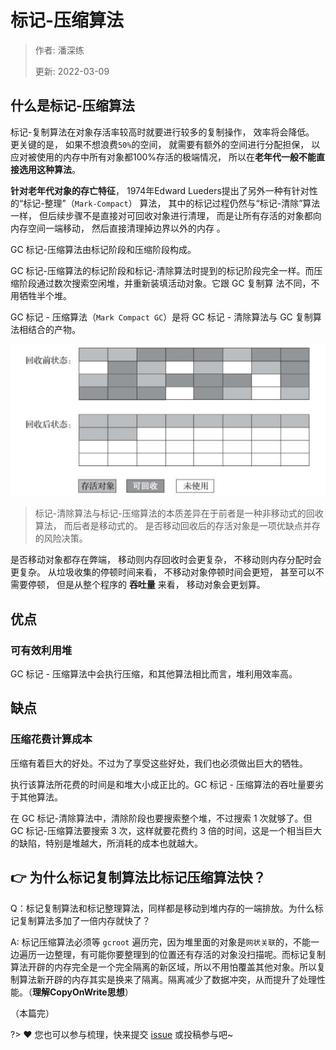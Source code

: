 # 标记-压缩算法

> 作者: 潘深练
>
> 更新: 2022-03-09

## 什么是标记-压缩算法

标记-复制算法在对象存活率较高时就要进行较多的复制操作， 效率将会降低。 更关键的是， 如果不想浪费`50%`的空间， 就需要有额外的空间进行分配担保， 以应对被使用的内存中所有对象都100%存活的极端情况， 所以在**老年代一般不能直接选用这种算法**。

**针对老年代对象的存亡特征**， 1974年Edward Lueders提出了另外一种有针对性的“标记-整理”（`Mark-Compact`） 算法， 其中的标记过程仍然与“标记-清除”算法一样， 但后续步骤不是直接对可回收对象进行清理， 而是让所有存活的对象都向内存空间一端移动， 然后直接清理掉边界以外的内存 。

GC 标记-压缩算法由标记阶段和压缩阶段构成。

GC 标记-压缩算法的标记阶段和标记-清除算法时提到的标记阶段完全一样。而压缩阶段通过数次搜索空闲堆，并重新装填活动对象。它跟 GC 复制算
法不同，不用牺牲半个堆。

GC 标记 - 压缩算法（`Mark Compact GC`）是将 GC 标记 - 清除算法与 GC 复制算法相结合的产物。

![03-mark-compact-001](../_media/image/03-mark-compact/03-mark-compact-001.png)

> 标记-清除算法与标记-压缩算法的本质差异在于前者是一种非移动式的回收算法， 而后者是移动式的。 是否移动回收后的存活对象是一项优缺点并存的风险决策。

是否移动对象都存在弊端， 移动则内存回收时会更复杂， 不移动则内存分配时会更复杂。 从垃圾收集的停顿时间来看， 不移动对象停顿时间会更短， 甚至可以不需要停顿， 但是从整个程序的 **吞吐量** 来看， 移动对象会更划算。

## 优点

### 可有效利用堆

GC 标记 - 压缩算法中会执行压缩，和其他算法相比而言，堆利用效率高。

## 缺点

### 压缩花费计算成本

压缩有着巨大的好处。不过为了享受这些好处，我们也必须做出巨大的牺牲。

执行该算法所花费的时间是和堆大小成正比的。GC 标记 - 压缩算法的吞吐量要劣于其他算法。

在 GC 标记-清除算法中，清除阶段也要搜索整个堆，不过搜索 1 次就够了。但 GC 标记-压缩算法要搜索 3 次，这样就要花费约 3 倍的时间，这是一个相当巨大的缺陷，特别是堆越大，所消耗的成本也就越大。


## 👉 为什么标记复制算法比标记压缩算法快？

Q：标记复制算法和标记整理算法，同样都是移动到堆内存的一端排放。为什么标记复制算法多加了一倍内存就快了？

A: 标记压缩算法必须等 `gcroot` 遍历完，因为堆里面的对象是`网状关联`的，不能一边遍历一边整理，有可能你要整理到的位置还有存活的对象没扫描呢。而标记复制算法开辟的内存完全是一个完全隔离的新区域，所以不用怕覆盖其他对象。所以复制算法新开辟的内存其实是换来了隔离。隔离减少了数据冲突，从而提升了处理性能。（**理解CopyOnWrite思想**）


（本篇完）

?> ❤️ 您也可以参与梳理，快来提交 [issue](https://github.com/senlypan/jvm-docs/issues) 或投稿参与吧~